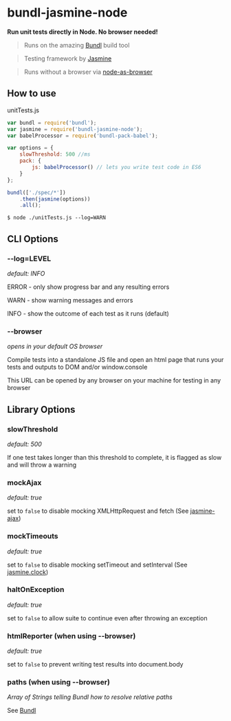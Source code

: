 # bundl-jasmine-node

**Run unit tests directly in Node. No browser needed!**

> Runs on the amazing [Bundl](https://github.com/seebigs/bundl) build tool

> Testing framework by [Jasmine](http://jasmine.github.io/)

> Runs without a browser via [node-as-browser](https://github.com/seebigs/node-as-browser)

## How to use

unitTests.js
```js
var bundl = require('bundl');
var jasmine = require('bundl-jasmine-node');
var babelProcessor = require('bundl-pack-babel');

var options = {
    slowThreshold: 500 //ms
    pack: {
        js: babelProcessor() // lets you write test code in ES6
    }
};

bundl(['./spec/*'])
    .then(jasmine(options))
    .all();
```

```
$ node ./unitTests.js --log=WARN
```

## CLI Options

### --log=LEVEL

*default: INFO*

ERROR - only show progress bar and any resulting errors

WARN - show warning messages and errors

INFO - show the outcome of each test as it runs (default)

### --browser

*opens in your default OS browser*

Compile tests into a standalone JS file and open an html page that runs your tests and outputs to DOM and/or window.console

This URL can be opened by any browser on your machine for testing in any browser

## Library Options

### slowThreshold

*default: 500*

If one test takes longer than this threshold to complete, it is flagged as slow and will throw a warning

### mockAjax

*default: true*

set to `false` to disable mocking XMLHttpRequest and fetch (See [jasmine-ajax](https://github.com/jasmine/jasmine-ajax))

### mockTimeouts

*default: true*

set to `false` to disable mocking setTimeout and setInterval (See [jasmine.clock](https://jasmine.github.io/edge/introduction.html#section-Jasmine_Clock))

### haltOnException

*default: true*

set to `false` to allow suite to continue even after throwing an exception

### htmlReporter (when using --browser)

*default: true*

set to `false` to prevent writing test results into document.body

### paths (when using --browser)

*Array of Strings telling Bundl how to resolve relative paths*

See [Bundl](https://github.com/seebigs/bundl)
